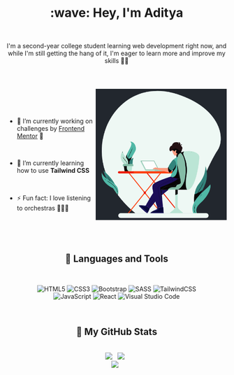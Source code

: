 <h1 align="center"> :wave: Hey, I'm Aditya </h1>
<br>

<p align="center">I'm a second-year college student learning web development right now, and while I'm still getting the hang of it, I'm eager to learn more and improve my skills 🚀🚀
</p>

#

<br>


<img align=right src="/assets/developer.gif" alt="GIF" width="300px" height="300px">

<br>
<br>
<br>


- 🔭 I’m currently working on challenges by [Frontend Mentor](https://www.frontendmentor.io) 🎯

<br>

- 🌱 I’m currently learning how to use **Tailwind CSS**

<br>

- ⚡ Fun fact: I love listening to orchestras :violin::musical_note::musical_score:


<br>



<!------------------------------------------------------------------------------------------------------------------------>

<br>
<br>

<h2 align="center"> 🧰 Languages and Tools </h2>

<br>

<div align="center">

![HTML5](https://img.shields.io/badge/html5-%23E34F26.svg?style=for-the-badge&logo=html5&logoColor=white)
![CSS3](https://img.shields.io/badge/css3-%231572B6.svg?style=for-the-badge&logo=css3&logoColor=white)
![Bootstrap](https://img.shields.io/badge/bootstrap-%23563D7C.svg?style=for-the-badge&logo=bootstrap&logoColor=white)
![SASS](https://img.shields.io/badge/SASS-hotpink.svg?style=for-the-badge&logo=SASS&logoColor=white)
![TailwindCSS](https://img.shields.io/badge/tailwindcss-%2338B2AC.svg?style=for-the-badge&logo=tailwind-css&logoColor=white)
<br>
![JavaScript](https://img.shields.io/badge/javascript-%23323330.svg?style=for-the-badge&logo=javascript&logoColor=%23F7DF1E)
![React](https://img.shields.io/badge/react-%2320232a.svg?style=for-the-badge&logo=react&logoColor=%2361DAFB)
![Visual Studio Code](https://img.shields.io/badge/Visual%20Studio%20Code-0078d7.svg?style=for-the-badge&logo=visual-studio-code&logoColor=white)

  

</div>

<br>

<!------------------------------------------------------------------------------------------------------------------------------>

<h2 align="center">👾 My GitHub Stats</h2>

<br>

<div align="center">

<img class="img" src="https://github-readme-stats.vercel.app/api?username=adityaphasu&show_icons=true&theme=dracula" />
&nbsp;
<img class="img" src="https://github-readme-stats.vercel.app/api/top-langs/?username=adityaphasu&layout=donut&theme=dracula" />
&nbsp;
  
</div>

<div align="center">

<img class="img" src="https://github-readme-streak-stats.herokuapp.com?user=adityaphasu&theme=dracula" />
&nbsp;

  
</div>


